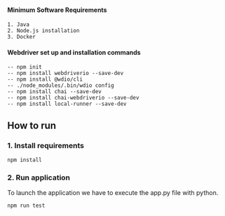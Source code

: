 #### Minimum Software Requirements

```
1. Java 
2. Node.js installation
3. Docker
```

#### Webdriver set up and installation commands

```
-- npm init
-- npm install webdriverio --save-dev
-- npm install @wdio/cli
-- ./node_modules/.bin/wdio config
-- npm install chai --save-dev
-- npm install chai-webdriverio --save-dev
-- npm install local-runner --save-dev
```

## How to run

### 1. Install requirements

```
npm install
```

### 2. Run application

To launch the application we have to execute the app.py file with python.

````
npm run test
````
